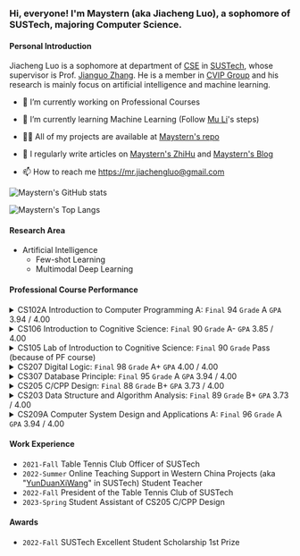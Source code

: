 ### Hi, everyone! I'm Maystern (aka Jiacheng Luo), a sophomore of SUSTech, majoring Computer Science.

#### Personal Introduction
Jiacheng Luo is a sophomore at department of [CSE](https://cse.sustech.edu.cn/) in [SUSTech](https://sustech.edu.cn/en/), whose supervisor is Prof. [Jianguo Zhang](https://www.sustech.edu.cn/zh/faculties/zhangjianguo.html). He is a member in [CVIP Group](https://faculty.sustech.edu.cn/zhangjg) and his research is mainly focus on artificial intelligence and machine learning.

- 🔭 I’m currently working on Professional Courses

- 🌱 I’m currently learning Machine Learning (Follow [Mu Li](https://space.bilibili.com/1567748478)'s steps)

- 👨‍💻 All of my projects are available at [Maystern's repo](https://github.com/Maystern?tab=repositories)

- 📝 I regularly write articles on [Maystern's ZhiHu](https://www.zhihu.com/people/hhh-40-88-74) and [Maystern's Blog](https://maystern.github.io)

- 📫 How to reach me https://mr.jiachengluo@gmail.com

![Maystern's GitHub stats](https://github-readme-stats.vercel.app/api?username=Maystern&show_icons=true&count_private=true)

![Maystern's Top Langs](https://github-readme-stats.vercel.app/api/top-langs/?username=Maystern&layout=compact)

#### Research Area

- Artificial Intelligence
  - Few-shot Learning
  - Multimodal Deep Learning

#### Professional Course Performance

<details>
  <summary>CS102A Introduction to Computer Programming A: <code>Final</code> 94  <code>Grade</code> A  <code>GPA</code> 3.94 / 4.00 </summary>
  <p><ul>
<li><code>Attendence</code> 8 / 10</li>
<li><code>Assignment</code> 530 / 500 (30 / 30 bonus for excellent bonus-exercise performance)</li>
<li><code>Project: Othello</code> 110 / 100 (10 / 10 bonus for excellent lecture performance)</li>
<li><code>Exam</code> 79 / 100</li>
<li><code>Final</code> 94  <code>Grade</code> A  <code>GPA</code> 3.94 / 4.00</li>
</ul>
</li>
</ul>
</p>
</details>

<details>
  <summary>CS106 Introduction to Cognitive Science: <code>Final</code> 90  <code>Grade</code> A-  <code>GPA</code> 3.85 / 4.00 </summary>
  <p><ul>
<li><code>Class Performance</code> 8 / 10</li>
<li><code>Course Frontier Discussion Report</code> 17 / 20</li>
<li><code>Project: Peer Learning Survey</code> 47 / 50</li>
<li><code>Final Exam：Take Home Essay</code>  18 / 20</li>
<li><code>Final</code> 90  <code>Grade</code> A-  <code>GPA</code> 3.85 / 4.00</li>
</ul>
</p>
</details>
<details>
  <summary>CS105 Lab of Introduction to Cognitive Science: <code>Final</code> 90  <code>Grade</code> Pass (because of PF course)</summary>
  <p><ul>
<li><code>Attendance</code> 17 / 20</li>
<li><code>Homework</code> 26 / 30</li>
<li><code>Project: Peer Learning Survey</code> 47 / 50</li>
<li><code>Final</code> 90  <code>Grade</code> Pass (because of PF course)</li>
</ul>
</p>
</details>
<details>
  <summary> CS207 Digital Logic: <code>Final</code> 98  <code>Grade</code> A+ <code>GPA</code> 4.00 / 4.00 </summary>
  <p><ul>
<li><code>Attendance in Labs</code> 5 / 5, <code>Attendance in Lectures</code> 5 / 5</li>
<li><code>Assignment</code> 99.75 / 100</li>
<li><code>Project: A Real Car</code> 27 / 20 (8 / 8 bonus for excellent performance)</li>
<li><code>Mid-Exam</code> 69.5 / 100</li>
<li><code>Final-Exam</code> 83 / 100</li>
<li><code>Final</code> 98  <code>Grade</code> A+ <code>GPA</code> 4.00 / 4.00</li>
</ul>
</p>
</details>

<details>
  <summary>CS307 Database Principle: <code>Final</code> 95  <code>Grade</code> A <code>GPA</code> 3.94 / 4.00 </summary>
  <p><ul>
<li><code>Attendance</code> 10 / 10</li>
<li><code>Assignment</code> 100 / 100</li>
<li><code>Project: SUSTC</code> 103 / 100 (no bonus here)</li>
<li><code>Exam</code> 82 / 100</li>
<li><code>Final</code> 95  <code>Grade</code> A <code>GPA</code> 3.94 / 4.00</li>
</ul>
</p>
</details>


<details>
  <summary>CS205 C/CPP Design: <code>Final</code> 88  <code>Grade</code> B+ <code>GPA</code> 3.73 / 4.00 </summary>
  <p><ul>
<li><code>Lecture Exercise</code> 98.3 / 100</li>
<li><code>Lab Exercise</code> 100 / 100</li>
<li><code>Project: Average score of 5 Projects</code> 92.6 / 100</li>
<li><code>Exam</code> 70 / 100</li>
<li><code>Final</code> 88  <code>Grade</code> B+ <code>GPA</code> 3.73 / 4.00</li>
</ul>
</p>
</details>
<details>
  <summary>CS203 Data Structure and Algorithm Analysis: <code>Final</code> 89  <code>Grade</code> B+ <code>GPA</code> 3.73 / 4.00 </summary>
  <p><ul>
<li><code>Attendance</code> 100 / 100</li>
<li><code>Lab Exercise</code> 100 / 100</li>
<li><code>Quiz1</code> 59 / 100</li>
<li><code>Quiz2</code> 100 / 100</li>
<li><code>Mid-Exam</code> 85 / 100</li>
<li><code>Final-Exam</code> 80 / 100</li>
<li><code>Bonus</code> +2</li>
<li><code>Final</code> 89  <code>Grade</code> B+ <code>GPA</code> 3.73 / 4.00</li>
</ul>
</p>
</details>
<details>
  <summary>CS209A Computer System Design and Applications A: <code>Final</code> 96  <code>Grade</code> A <code>GPA</code> 3.94 / 4.00 </summary>
  <p><ul>
<ul><li><code>Quiz1</code> 6 / 7	<code>Quiz2</code>	8 / 8	<code>Quiz3</code>	10 / 10</li><li><code>Assignment1</code> 100 / 100 <code>Assignment2</code> 112 / 100 </li><li><code>Standardization</code> 4 / 4</li><li><code>Lab</code> 16 / 15</li><li><code>project</code> 99.5 / 100 （+ bous <code>1.8 / 2.0</code>)</li><li><code>Final-Exam</code> 73.5 /100</li><li><code>Final</code> 96  <code>Grade</code> A <code>GPA</code> 3.94 / 4.00</li></ul>
</details>



<!--
这是一段
多行注释。
- CS102A Introduction to Computer Programming A
  - `Attendence` 8 / 10
  - `Assignment` 530 / 500 (30 / 30 bonus for excellent bonus-exercise performance)
  - `Project: Othello` 110 / 100 (10 / 10 bonus for excellent lecture performance)
  - `Exam` 79 / 100
  - `Final` 94  `Grade` A  `GPA` 3.94 / 4.00
- CS106 Introduction to Cognitive Science
  - `Class Performance` 8 / 10
  - `Course Frontier Discussion Report` 17 / 20
  - `Project: Peer Learning Survey` 47 / 50
  - `Final Exam：Take Home Essay`  18 / 20
  - `Final` 90  `Grade` A-  `GPA` 3.85 / 4.00
- CS105 Lab of Introduction to Cognitive Science
  - `Attendance` 17 / 20
  - `Homework` 26 / 30
  - `Project: Peer Learning Survey` 47 / 50
  - `Final` 90  `Grade` Pass (because of PF course)
- CS207 Digital Logic
  - `Attendance in Labs` 5 / 5, `Attendance in Lectures` 5 / 5
  - `Assignment` 99.75 / 100
  - `Project: A Real Car` 27 / 20 (8 / 8 bonus for excellent performance)
  - `Mid-Exam` 69.5 / 100
  - `Final-Exam` 83 / 100
  - `Final` 98  `Grade` A+ `GPA` 4.00 / 4.00
- CS307 Database Principle
  - `Attendance` 10 / 10
  - `Assignment` 100 / 100
  - `Project: SUSTC` 103 / 100 (no bonus here)
  - `Exam` 82 / 100
  - `Final` 95  `Grade` A `GPA` 3.94 / 4.00
- CS205 C/CPP Design
  - `Lecture Exercise` 98.3 / 100
  - `Lab Exercise` 100 / 100
  - `Project: Average score of 5 Projects` 92.6 / 100
  - `Exam` 70 / 100
  - `Final` 88  `Grade` B+ `GPA` 3.73 / 4.00
 - CS203 Data Structure and Algorithm Analysis
  - `Attendance` 100 / 100
  - `Lab Exercise` 100 / 100
  - `Quiz1` 59 / 100
  - `Quiz2` 100 / 100
  - `Mid-Exam` 85 / 100
  - `Final-Exam` 80 / 100
  - `Bonus` +2
  - `Final` 89  `Grade` B+ `GPA` 3.73 / 4.00
 - CS209A Computer System Design and Applications A
  - `Quiz1` 6 / 7	`Quiz2`	8 / 8	`Quiz3`	10 / 10
  - `Assignment1` 100 / 100 `Assignment2` 112 / 100 
  - `Standardization` 4 / 4
  - `Lab` 16 / 15
  - `project` 99.5 / 100 （+ bous `1.8 / 2.0`)
  - `Final-Exam` 73.5 /100
  - `Final` 96  `Grade` A `GPA` 3.94 / 4.00
-->
#### Work Experience
- `2021-Fall` Table Tennis Club Officer of SUSTech
- `2022-Summer` Online Teaching Support in Western China Projects (aka "[YunDuanXiWang](https://space.bilibili.com/1142024190)" in SUSTech) Student Teacher 
- `2022-Fall` President of the Table Tennis Club of SUSTech
- `2023-Spring` Student Assistant of CS205 C/CPP Design
#### Awards
- `2022-Fall` SUSTech Excellent Student Scholarship 1st Prize 
